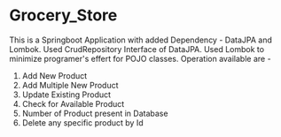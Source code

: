 # Grocery_Store
This is a Springboot Application with added Dependency - DataJPA and Lombok.
Used CrudRepository Interface of DataJPA.
Used Lombok to minimize programer's effert for POJO classes.
Operation available are -
1) Add New Product
2) Add Multiple New Product
3) Update Existing Product
4) Check for Available Product
5) Number of Product present in Database
6) Delete any specific product by Id
